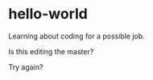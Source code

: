 # hello-world

 Learning about coding for a possible job.

 Is this editing the master?

 Try again?
